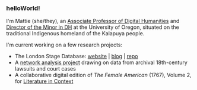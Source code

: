 ### helloWorld! 

I'm Mattie (she/they), an [Associate Professor of Digital Humanities](https://cas.uoregon.edu/directory/english/all/mburkert) and [Director of the Minor in DH](https://dh.uoregon.edu) at the University of Oregon, situated on the traditional Indigenous homeland of the Kalapuya people. 

I'm current working on a few research projects: 

- The London Stage Database: [website](https://londonstagedatabase.uoregon.edu) | [blog](https://blogs.uoregon.edu/londonstage/) | [repo](https://github.com/LondonStageDB)
- A [network analysis project](https://github.com/mattieburkert/theater-sharers) drawing on data from archival 18th-century lawsuits and court cases
- A collaborative digital edition of *The Female American* (1767), Volume 2, for [Literature in Context](https://github.com/literatureInContext/)
